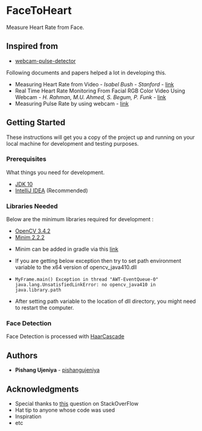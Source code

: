 # FaceToHeart

Measure Heart Rate from Face.

## Inspired from

* [webcam-pulse-detector](https://github.com/thearn/webcam-pulse-detector)

Following documents and papers helped a lot in developing this.

* Measuring Heart Rate from Video - *Isabel Bush - Stanford* - [link](https://web.stanford.edu/class/cs231a/prev_projects_2016/finalReport.pdf) 
* Real Time Heart Rate Monitoring From Facial RGB Color Video Using Webcam - *H. Rahman, M.U. Ahmed, S. Begum, P. Funk* - [link](http://www.ep.liu.se/ecp/129/002/ecp16129002.pdf)
* Measuring Pulse Rate by using webcam - [link](https://www.researchgate.net/publication/268685179_Measuring_the_pulse_rate_by_using_webcam)

## Getting Started

These instructions will get you a copy of the project up and running on your local machine for development and testing purposes.

### Prerequisites

What things you need for development.

* [JDK 10](http://www.oracle.com/technetwork/java/javase/downloads/jdk10-downloads-4416644.html)
* [IntelliJ IDEA](https://www.jetbrains.com/idea/download/) (Recommended)

### Libraries Needed
Below are the minimum libraries required for development :

* [OpenCV 3.4.2](https://opencv.org/releases.html) 
* [Minim 2.2.2](https://github.com/ddf/Minim/releases)

- Minim can be added in gradle via this [link](https://search.maven.org/artifact/net.compartmental.code/minim/2.2.2/jar)

- If you are getting below exception then try to set path environment variable to the x64 version of opencv_java410.dll
- `MyFrame.main()
   Exception in thread "AWT-EventQueue-0" java.lang.UnsatisfiedLinkError: no opencv_java410 in java.library.path `
- After setting path variable to the location of dll directory, you might need to restart the computer.



### Face Detection

Face Detection is processed with [HaarCascade](https://github.com/opencv/opencv/blob/master/data/haarcascades/haarcascade_frontalface_alt.xml) 

## Authors
* **Pishang Ujeniya** -  [pishangujeniya](https://github.com/pishangujeniya)

## Acknowledgments
* Special thanks to [this](https://stackoverflow.com/questions/27310426/detecting-heartbeat-using-webcam) question on StackOverFlow
* Hat tip to anyone whose code was used
* Inspiration
* etc
